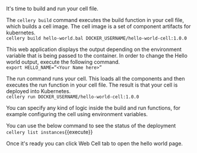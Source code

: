 It's time to build and run your cell file. 

The `cellery build` command executes the build function in your cell file, which builds a cell image. The cell image is a set of component artifacts for kubernetes.  
`cellery build hello-world.bal DOCKER_USERNAME/hello-world-cell:1.0.0`

This web application displays the output depending on the environment variable that is being passed to the container. In order to change the Hello world output, execute the following command.  
`export HELLO_NAME=”<Your Name here>”`

The run command runs your cell. This loads all the components and then executes the run function in your cell file. The result is that your cell is deployed into Kubernetes.  
`cellery run DOCKER_USERNAME/hello-world-cell:1.0.0`

You can specify any kind of logic inside the build and run functions, for example configuring the cell using environment variables.

You can use the below command to see the status of the deployment  
`cellery list instances`{{execute}}

Once it's ready you can click Web Cell tab to open the hello world page.
